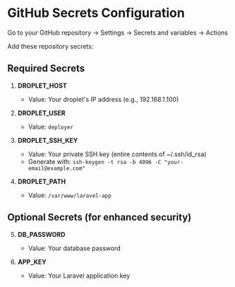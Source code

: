 # GitHub Secrets Configuration

Go to your GitHub repository → Settings → Secrets and variables → Actions

Add these repository secrets:

## Required Secrets

1. **DROPLET_HOST**

   - Value: Your droplet's IP address (e.g., 192.168.1.100)

2. **DROPLET_USER**

   - Value: `deployer`

3. **DROPLET_SSH_KEY**

   - Value: Your private SSH key (entire contents of ~/.ssh/id_rsa)
   - Generate with: `ssh-keygen -t rsa -b 4096 -C "your-email@example.com"`

4. **DROPLET_PATH**
   - Value: `/var/www/laravel-app`

## Optional Secrets (for enhanced security)

5. **DB_PASSWORD**

   - Value: Your database password

6. **APP_KEY**
   - Value: Your Laravel application key

